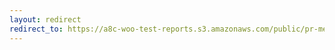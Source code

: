 ```yaml
---
layout: redirect
redirect_to: https://a8c-woo-test-reports.s3.amazonaws.com/public/pr-merge/45323/e2e/index.html
---
```

